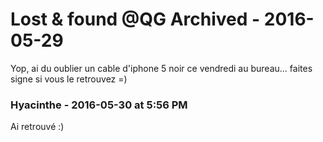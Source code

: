 # Lost &amp; found @QG Archived  - 2016-05-29

Yop, ai du oublier un cable d'iphone 5 noir ce vendredi au bureau... faites signe si vous le retrouvez =)

### **Hyacinthe** - 2016-05-30 at 5:56 PM

Ai retrouvé :)

